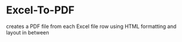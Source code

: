 # Excel-To-PDF
creates a PDF file from each Excel file row using HTML formatting and layout in between
